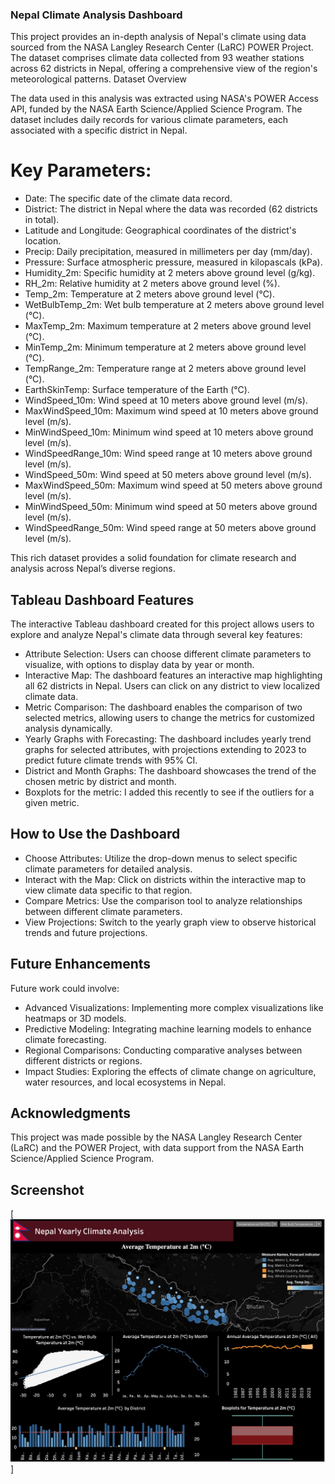 ### Nepal Climate Analysis Dashboard

This project provides an in-depth analysis of Nepal's climate using data sourced from the NASA Langley Research Center (LaRC) POWER Project. The dataset comprises climate data collected from 93 weather stations across 62 districts in Nepal, offering a comprehensive view of the region's meteorological patterns.
Dataset Overview

The data used in this analysis was extracted using NASA's POWER Access API, funded by the NASA Earth Science/Applied Science Program. The dataset includes daily records for various climate parameters, each associated with a specific district in Nepal.
# Key Parameters:

  - Date: The specific date of the climate data record.
  - District: The district in Nepal where the data was recorded (62 districts in total).
  - Latitude and Longitude: Geographical coordinates of the district's location.
  - Precip: Daily precipitation, measured in millimeters per day (mm/day).
  - Pressure: Surface atmospheric pressure, measured in kilopascals (kPa).
  - Humidity_2m: Specific humidity at 2 meters above ground level (g/kg).
  - RH_2m: Relative humidity at 2 meters above ground level (%).
  - Temp_2m: Temperature at 2 meters above ground level (°C).
  - WetBulbTemp_2m: Wet bulb temperature at 2 meters above ground level (°C).
  - MaxTemp_2m: Maximum temperature at 2 meters above ground level (°C).
  - MinTemp_2m: Minimum temperature at 2 meters above ground level (°C).
  - TempRange_2m: Temperature range at 2 meters above ground level (°C).
  - EarthSkinTemp: Surface temperature of the Earth (°C).
  - WindSpeed_10m: Wind speed at 10 meters above ground level (m/s).
  - MaxWindSpeed_10m: Maximum wind speed at 10 meters above ground level (m/s).
  - MinWindSpeed_10m: Minimum wind speed at 10 meters above ground level (m/s).
  - WindSpeedRange_10m: Wind speed range at 10 meters above ground level (m/s).
  - WindSpeed_50m: Wind speed at 50 meters above ground level (m/s).
  - MaxWindSpeed_50m: Maximum wind speed at 50 meters above ground level (m/s).
  - MinWindSpeed_50m: Minimum wind speed at 50 meters above ground level (m/s).
  - WindSpeedRange_50m: Wind speed range at 50 meters above ground level (m/s).

This rich dataset provides a solid foundation for climate research and analysis across Nepal’s diverse regions.

## Tableau Dashboard Features

The interactive Tableau dashboard created for this project allows users to explore and analyze Nepal's climate data through several key features:

  - Attribute Selection: Users can choose different climate parameters to visualize, with options to display data by year or month.
  - Interactive Map: The dashboard features an interactive map highlighting all 62 districts in Nepal. Users can click on any district to view localized climate data.
  - Metric Comparison: The dashboard enables the comparison of two selected metrics, allowing users to change the metrics for customized analysis dynamically.
  - Yearly Graphs with Forecasting: The dashboard includes yearly trend graphs for selected attributes, with projections extending to 2023 to predict future climate trends with 95% CI.
  - District and Month Graphs: The dashboard showcases the trend of the chosen metric by district and month.
  - Boxplots for the metric: I added this recently to see if the outliers for a given metric.

## How to Use the Dashboard

  - Choose Attributes: Utilize the drop-down menus to select specific climate parameters for detailed analysis.
  - Interact with the Map: Click on districts within the interactive map to view climate data specific to that region.
  - Compare Metrics: Use the comparison tool to analyze relationships between different climate parameters.
  - View Projections: Switch to the yearly graph view to observe historical trends and future projections.

## Future Enhancements

Future work could involve:

  - Advanced Visualizations: Implementing more complex visualizations like heatmaps or 3D models.
  - Predictive Modeling: Integrating machine learning models to enhance climate forecasting.
  - Regional Comparisons: Conducting comparative analyses between different districts or regions.
  - Impact Studies: Exploring the effects of climate change on agriculture, water resources, and local ecosystems in Nepal.

## Acknowledgments

This project was made possible by the NASA Langley Research Center (LaRC) and the POWER Project, with data support from the NASA Earth Science/Applied Science Program.

## Screenshot

[![](Screenshot.png)]
